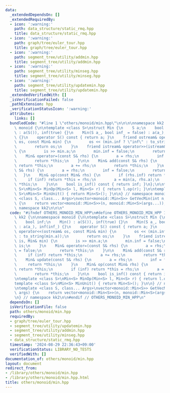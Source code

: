 ```yaml
---
data:
  _extendedDependsOn: []
  _extendedRequiredBy:
  - icon: ':warning:'
    path: data_structure/static_rmq.hpp
    title: data_structure/static_rmq.hpp
  - icon: ':warning:'
    path: graph/tree/euler_tour.hpp
    title: graph/tree/euler_tour.hpp
  - icon: ':warning:'
    path: segment_tree/utility/addmin.hpp
    title: segment_tree/utility/addmin.hpp
  - icon: ':warning:'
    path: segment_tree/utility/minseg.hpp
    title: segment_tree/utility/minseg.hpp
  - icon: ':warning:'
    path: segment_tree/utility/updatemin.hpp
    title: segment_tree/utility/updatemin.hpp
  _extendedVerifiedWith: []
  _isVerificationFailed: false
  _pathExtension: hpp
  _verificationStatusIcon: ':warning:'
  attributes:
    links: []
  bundledCode: "#line 1 \"others/monoid/min.hpp\"\n\n\n\nnamespace kk2 {\n\nnamespace\
    \ monoid {\n\ntemplate <class S>\nstruct Min {\n    S a;\n    bool inf;\n    Min()\
    \ : a(S()), inf(true) {}\n    Min(S a_, bool inf_ = false) : a(a_), inf(inf_)\
    \ {}\n    operator S() const { return a; }\n    friend ostream& operator<<(ostream&\
    \ os, const Min& min) {\n        os << (min.inf ? \"inf\" : to_string(min.a));\n\
    \        return os;\n    }\n    friend istream& operator>>(istream& is, Min& min)\
    \ {\n        is >> min.a;\n        min.inf = false;\n        return is;\n    }\n\
    \    Min& operator=(const S& rhs) {\n        a = rhs;\n        inf = false;\n\
    \        return *this;\n    }\n\n    Min& add(const S& rhs) {\n        if (inf)\
    \ return *this;\n        a += rhs;\n        return *this;\n    }\n    Min& update(const\
    \ S& rhs) {\n        a = rhs;\n        inf = false;\n        return *this;\n \
    \   }\n    Min& op(const Min& rhs) {\n        if (rhs.inf) return *this;\n   \
    \     if (inf) return *this = rhs;\n        a = min(a, rhs.a);\n        return\
    \ *this;\n    }\n\n    bool is_inf() const { return inf; }\n};\n\ntemplate <class\
    \ S>\nMin<S> MinOp(Min<S> l, Min<S> r) { return l.op(r); }\n\ntemplate <class\
    \ S>\nMin<S> MinUnit() { return Min<S>(); }\n\n} // namespace monoid\n\ntemplate\
    \ <class S, class... Args>\nvector<monoid::Min<S>> GetVecMin(int n, Args... args)\
    \ {\n    return vector<monoid::Min<S>>(n, monoid::Min<S>(args...));\n}\n\n} //\
    \ namespace kk2\n\n\n"
  code: "#ifndef OTHERS_MONOID_MIN_HPP\n#define OTHERS_MONOID_MIN_HPP 1\n\nnamespace\
    \ kk2 {\n\nnamespace monoid {\n\ntemplate <class S>\nstruct Min {\n    S a;\n\
    \    bool inf;\n    Min() : a(S()), inf(true) {}\n    Min(S a_, bool inf_ = false)\
    \ : a(a_), inf(inf_) {}\n    operator S() const { return a; }\n    friend ostream&\
    \ operator<<(ostream& os, const Min& min) {\n        os << (min.inf ? \"inf\"\
    \ : to_string(min.a));\n        return os;\n    }\n    friend istream& operator>>(istream&\
    \ is, Min& min) {\n        is >> min.a;\n        min.inf = false;\n        return\
    \ is;\n    }\n    Min& operator=(const S& rhs) {\n        a = rhs;\n        inf\
    \ = false;\n        return *this;\n    }\n\n    Min& add(const S& rhs) {\n   \
    \     if (inf) return *this;\n        a += rhs;\n        return *this;\n    }\n\
    \    Min& update(const S& rhs) {\n        a = rhs;\n        inf = false;\n   \
    \     return *this;\n    }\n    Min& op(const Min& rhs) {\n        if (rhs.inf)\
    \ return *this;\n        if (inf) return *this = rhs;\n        a = min(a, rhs.a);\n\
    \        return *this;\n    }\n\n    bool is_inf() const { return inf; }\n};\n\
    \ntemplate <class S>\nMin<S> MinOp(Min<S> l, Min<S> r) { return l.op(r); }\n\n\
    template <class S>\nMin<S> MinUnit() { return Min<S>(); }\n\n} // namespace monoid\n\
    \ntemplate <class S, class... Args>\nvector<monoid::Min<S>> GetVecMin(int n, Args...\
    \ args) {\n    return vector<monoid::Min<S>>(n, monoid::Min<S>(args...));\n}\n\
    \n} // namespace kk2\n\n#endif // OTHERS_MONOID_MIN_HPP\n"
  dependsOn: []
  isVerificationFile: false
  path: others/monoid/min.hpp
  requiredBy:
  - graph/tree/euler_tour.hpp
  - segment_tree/utility/updatemin.hpp
  - segment_tree/utility/addmin.hpp
  - segment_tree/utility/minseg.hpp
  - data_structure/static_rmq.hpp
  timestamp: '2024-08-29 22:36:43+09:00'
  verificationStatus: LIBRARY_NO_TESTS
  verifiedWith: []
documentation_of: others/monoid/min.hpp
layout: document
redirect_from:
- /library/others/monoid/min.hpp
- /library/others/monoid/min.hpp.html
title: others/monoid/min.hpp
---
```

